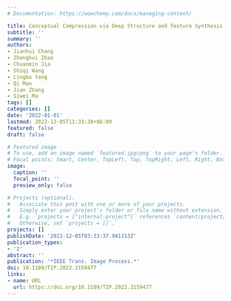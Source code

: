 ```yaml
---
# Documentation: https://wowchemy.com/docs/managing-content/

title: Conceptual Compression via Deep Structure and Texture Synthesis
subtitle: ''
summary: ''
authors:
- Jianhui Chang
- Zhenghui Zhao
- Chuanmin Jia
- Shiqi Wang
- Lingbo Yang
- Qi Mao
- Jian Zhang
- Siwei Ma
tags: []
categories: []
date: '2022-01-01'
lastmod: 2022-12-05T11:33:38+08:00
featured: false
draft: false

# Featured image
# To use, add an image named `featured.jpg/png` to your page's folder.
# Focal points: Smart, Center, TopLeft, Top, TopRight, Left, Right, BottomLeft, Bottom, BottomRight.
image:
  caption: ''
  focal_point: ''
  preview_only: false

# Projects (optional).
#   Associate this post with one or more of your projects.
#   Simply enter your project's folder or file name without extension.
#   E.g. `projects = ["internal-project"]` references `content/project/deep-learning/index.md`.
#   Otherwise, set `projects = []`.
projects: []
publishDate: '2022-12-05T03:33:37.941153Z'
publication_types:
- '2'
abstract: ''
publication: '*IEEE Trans. Image Process.*'
doi: 10.1109/TIP.2022.3159477
links:
- name: URL
  url: https://doi.org/10.1109/TIP.2022.3159477
---
```


